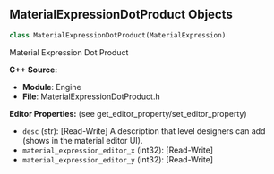 ## MaterialExpressionDotProduct Objects

```python
class MaterialExpressionDotProduct(MaterialExpression)
```

Material Expression Dot Product

**C++ Source:**

- **Module**: Engine
- **File**: MaterialExpressionDotProduct.h

**Editor Properties:** (see get_editor_property/set_editor_property)

- ``desc`` (str):  [Read-Write] A description that level designers can add (shows in the material editor UI).
- ``material_expression_editor_x`` (int32):  [Read-Write]
- ``material_expression_editor_y`` (int32):  [Read-Write]

<a id="unreal.MaterialExpressionDoubleVectorParameter"></a>